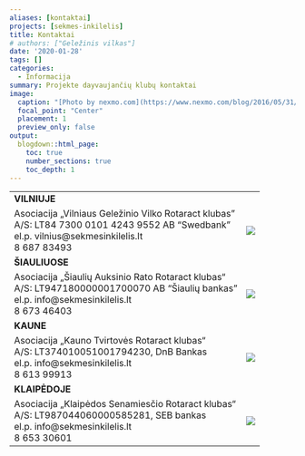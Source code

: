 ```yaml
---
aliases: [kontaktai]
projects: [sekmes-inkilelis]
title: Kontaktai
# authors: ["Geležinis vilkas"]
date: '2020-01-28'
tags: []
categories:
  - Informacija
summary: Projekte dayvaujančių klubų kontaktai
image:
  caption: "[Photo by nexmo.com](https://www.nexmo.com/blog/2016/05/31/building-sms-google-sheets-application-aws-lambda-dr)"
  focal_point: "Center"
  placement: 1
  preview_only: false
output:
  blogdown::html_page:
    toc: true
    number_sections: true
    toc_depth: 1
---
```


<table>
<tbody>
  <tr>
    <td colspan="3"><b>VILNIUJE</b></td>
  </tr>
  <tr>
    <td>Asociacija „Vilniaus Geležinio Vilko Rotaract klubas” <br />
A/S: LT84 7300 0101 4243 9552 AB “Swedbank” <br />
el.p. vilnius@sekmesinkilelis.lt <br />
8 687 83493</td>
    <td rowspan="1"><img src="logo-be-fono-205x300.png"></td>
  </tr>
  <tr>
    <td colspan="3"><b>ŠIAULIUOSE</b></td>
  </tr>
  <tr>
    <td>Asociacija „Šiaulių Auksinio Rato Rotaract klubas“<br />
A/S: LT947180000001700070 AB “Šiaulių bankas”<br />
el.p. info@sekmesinkilelis.lt <br />
 8 673 46403</td>
    <td rowspan="1"><img src="Siauliu-RAC-logo-1-217x300.png"></td>
  </tr>
  <tr>
    <td colspan="3"><b>KAUNE</b></td>
  </tr>
  <tr>
    <td>Asociacija „Kauno Tvirtovės Rotaract klubas“ <br />
A/S: LT374010051001794230, DnB Bankas <br />
el.p. info@sekmesinkilelis.lt <br />
 8 613 99913</td>
    <td rowspan="1"><img src="kauno-tvirtove.png"></td>
  </tr>
  <tr>
    <td colspan="3"><b>KLAIPĖDOJE</b></td>
  </tr>
  <tr>
    <td>Asociacija „Klaipėdos Senamiesčio Rotaract klubas“ <br />
A/S: LT987044060000585281, SEB bankas <br /> 
el.p. info@sekmesinkilelis.lt <br />
 8 653 30601</td>
    <td rowspan="1"><img src="Klaipedos-senamiescio-RAC-logo-276x300.png"></td>
  </tr>
</tbody>
</table> 
